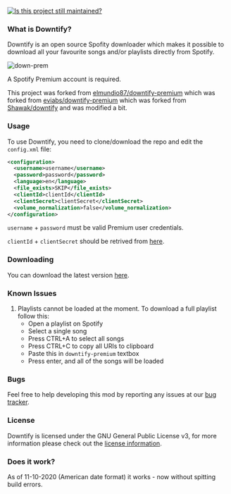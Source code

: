 [![Is this project still maintained?](https://img.shields.io/badge/maintained%3F-yes-green.svg?style=plastic)](https://github.com/badges/shields)

### What is Downtify?

Downtify is an open source Spofity downloader which makes it possible to download all your favourite songs and/or
playlists directly from Spotify.

![down-prem](https://user-images.githubusercontent.com/14614396/52458742-e7add380-2b69-11e9-8194-99e9131dc5b2.png)


A Spotify Premium account is required. 

This project was forked from [elmundio87/downtify-premium](https://github.com/elmundio87/downtify-premium) which was forked from [eviabs/downtify-premium](https://github.com/eviabs/downtify-premium) which was forked from [Shawak/downtify](https://github.com/Shawak/downtify) and was modified a bit.


### Usage

To use Downtify, you need to clone/download the repo and edit the `config.xml` file:
```xml
<configuration>
  <username>username</username>
  <password>password</password>
  <language>en</language>
  <file_exists>SKIP</file_exists>
  <clientId>clientId</clientId>
  <clientSecret>clientSecret</clientSecret>
  <volume_normalization>false</volume_normalization>
</configuration>
```
`username` + `password` must be valid Premium user credentials.

`clientId` + `clientSecret` should be retrived from [here](https://developer.spotify.com/documentation/general/guides/app-settings/#register-your-app).

### Downloading

You can download the latest version [here](https://github.com/L33Tech/downtify-premium/archive/master.zip).

### Known Issues ###
1. Playlists cannot be loaded at the moment. To download a full playlist follow this:
    - Open a playlist on Spotify
   - Select a single song
   - Press CTRL+A to select all songs
   - Press CTRL+C to copy all URIs to clipboard
   - Paste this in `downtify-premium` textbox
   - Press enter, and all of the songs will be loaded

### Bugs

Feel free to help developing this mod by reporting any issues at our [bug tracker](https://github.com/L33Tech/downtify-premium/issues).

### License

Downtify is licensed under the GNU General Public License v3, for more information please check out the [license information](https://github.com/L33Tech/downtify-premium/blob/master/LICENSE).

### Does it work?

As of 11-10-2020 (American date format) it works - now without spitting build errors.
